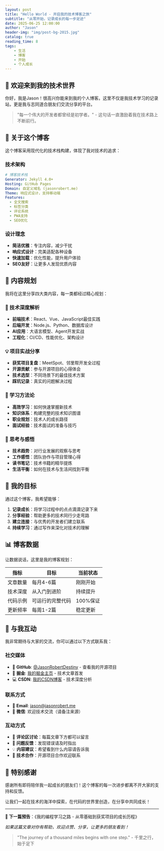 ```yaml
---
layout: post
title: "Hello World - 开启我的技术博客之旅"
subtitle: "从零开始，记录成长的每一步足迹"
date: 2025-06-25 12:00:00
author: "Jason"
header-img: "img/post-bg-2015.jpg"
catalog: true
reading_time: 8
tags:
    - 生活
    - 博客
    - 开始
    - 个人成长
---
```


## 🎉 欢迎来到我的技术世界

你好，我是Jason！很高兴你能来到我的个人博客。这里不仅是我技术学习的记录站，更是我与志同道合朋友们交流分享的平台。

> "每一个伟大的开发者都曾经是初学者。" - 这句话一直激励着我在技术路上不断前行。

## 🚀 关于这个博客

这个博客采用现代化的技术栈构建，体现了我对技术的追求：

### 技术架构
```yaml
# 博客技术栈
Generator: Jekyll 4.0+
Hosting: GitHub Pages
Domain: 自定义域名 (jasonrobert.me)
Theme: 响应式设计，支持移动端
Features:
  - 全文搜索
  - 标签分类
  - 评论系统
  - PWA支持
  - SEO优化
```

### 设计理念
- **简洁优雅**：专注内容，减少干扰
- **响应式设计**：完美适配各种设备
- **快速加载**：优化性能，提升用户体验
- **SEO友好**：让更多人发现优质内容

## 📝 内容规划

我将在这里分享四大类内容，每一类都经过精心规划：

### 🔧 技术深度解析
- **前端技术**：React、Vue、JavaScript最佳实践
- **后端开发**：Node.js、Python、数据库设计
- **AI应用**：大语言模型、Agent开发实战
- **工程化**：CI/CD、性能优化、架构设计

### 💡 项目实战分享
- **获奖项目复盘**：MeetSpot、邻里帮开发全过程
- **开源贡献**：参与开源项目的心得体会
- **技术选型**：不同场景下的最佳技术方案
- **踩坑记录**：真实的问题解决过程

### 🎯 学习方法论
- **高效学习**：如何快速掌握新技术
- **知识体系**：构建完整的技术知识图谱
- **职业规划**：技术人的成长路径
- **面试经验**：技术面试的准备与技巧

### 🌟 思考与感悟
- **技术趋势**：对行业发展的观察与思考
- **工作感悟**：团队协作与项目管理心得
- **读书笔记**：技术书籍的精华提炼
- **生活平衡**：如何在技术与生活间找到平衡

## 🎯 我的目标

通过这个博客，我希望能够：

1. **记录成长**：将学习过程中的点点滴滴记录下来
2. **分享经验**：帮助更多的技术同行少走弯路
3. **建立连接**：与优秀的开发者们建立联系
4. **持续学习**：通过写作来深化对技术的理解

## 📊 博客数据

让数据说话，这里是我的博客规划：

| 指标 | 目标 | 当前状态 |
|------|------|----------|
| 文章数量 | 每月4-6篇 | 刚刚开始 |
| 技术深度 | 从入门到进阶 | 持续提升 |
| 代码示例 | 可运行的完整代码 | 100%保证 |
| 更新频率 | 每周1-2篇 | 稳定更新 |

## 🤝 与我互动

我非常期待与大家的交流，你可以通过以下方式联系我：

### 社交媒体
- 🐙 **GitHub**: [@JasonRobertDestiny](https://github.com/JasonRobertDestiny) - 查看我的开源项目
- 📝 **掘金**: [我的掘金主页](https://juejin.cn/user/2637056597039172) - 技术文章首发
- 💻 **CSDN**: [我的CSDN博客](https://blog.csdn.net/Soulrobert520) - 技术深度分析

### 联系方式
- 📧 **Email**: jason@jasonrobert.me
- 💬 **微信**: 欢迎技术交流（请备注来源）

### 互动方式
- 💬 **评论区讨论**：每篇文章下方都可以留言
- 🐛 **问题反馈**：发现错误请及时指出
- 💡 **内容建议**：希望看到什么内容请告诉我
- 🤝 **技术合作**：开源项目合作欢迎联系

## 🎊 特别感谢

感谢所有即将陪伴我一起成长的朋友们！这个博客的每一次进步都离不开大家的支持和反馈。

让我们一起在技术的海洋中探索，在代码的世界里创造，在分享中共同成长！

---

**🚀 下一篇预告**：《我的编程学习之路 - 从零基础到获奖项目的成长历程》

*如果这篇文章对你有帮助，欢迎点赞、分享，让更多的朋友看到！*

> "The journey of a thousand miles begins with one step." - 千里之行，始于足下
